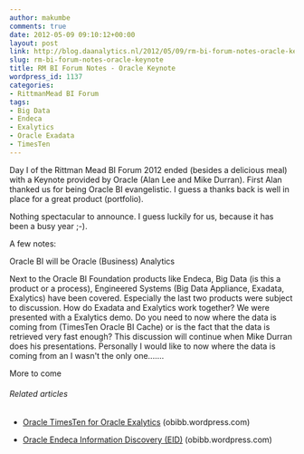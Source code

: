 ```yaml
---
author: makumbe
comments: true
date: 2012-05-09 09:10:12+00:00
layout: post
link: http://blog.daanalytics.nl/2012/05/09/rm-bi-forum-notes-oracle-keynote/
slug: rm-bi-forum-notes-oracle-keynote
title: RM BI Forum Notes - Oracle Keynote
wordpress_id: 1137
categories:
- RittmanMead BI Forum
tags:
- Big Data
- Endeca
- Exalytics
- Oracle Exadata
- TimesTen
---
```


Day I of the Rittman Mead BI Forum 2012 ended (besides a delicious meal) with a Keynote provided by Oracle (Alan Lee and Mike Durran). First Alan thanked us for being Oracle BI evangelistic. I guess a thanks back is well in place for a great product (portfolio).

Nothing spectacular to announce. I guess luckily for us, because it has been a busy year ;-).

A few notes:

Oracle BI will be Oracle (Business) Analytics

Next to the Oracle BI Foundation products like Endeca, Big Data (is this a product or a process), Engineered Systems (Big Data Appliance, Exadata, Exalytics) have been covered. Especially the last two products were subject to discussion. How do Exadata and Exalytics work together? We were presented with a Exalytics demo. Do you need to now where the data is coming from (TimesTen Oracle BI Cache) or is the fact that the data is retrieved very fast enough? This discussion will continue when Mike Durran does his presentations. Personally I would like to now where the data is coming from an I wasn't the only one.......

More to come


###### Related articles





	
  * [Oracle TimesTen for Oracle Exalytics](http://obibb.wordpress.com/2012/04/18/oracle-timesten-for-oracle-exalytics/) (obibb.wordpress.com)

	
  * [Oracle Endeca Information Discovery (EID)](http://obibb.wordpress.com/2012/03/22/oracle-endeca-information-discovery-eid/) (obibb.wordpress.com)


